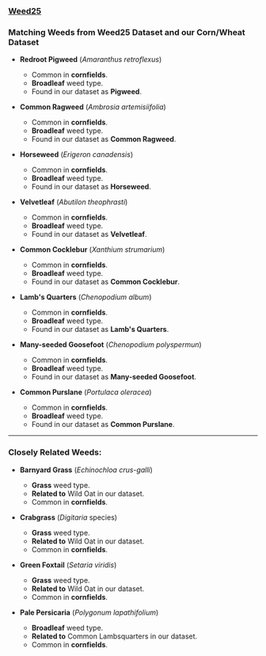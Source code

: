### [Weed25](https://www.frontiersin.org/journals/plant-science/articles/10.3389/fpls.2022.1053329/full)

### Matching Weeds from Weed25 Dataset and our Corn/Wheat Dataset

- **Redroot Pigweed** (*Amaranthus retroflexus*)
  - Common in **cornfields**.
  - **Broadleaf** weed type.
  - Found in our dataset as **Pigweed**.

- **Common Ragweed** (*Ambrosia artemisiifolia*)
  - Common in **cornfields**.
  - **Broadleaf** weed type.
  - Found in our dataset as **Common Ragweed**.

- **Horseweed** (*Erigeron canadensis*)
  - Common in **cornfields**.
  - **Broadleaf** weed type.
  - Found in our dataset as **Horseweed**.

- **Velvetleaf** (*Abutilon theophrasti*)
  - Common in **cornfields**.
  - **Broadleaf** weed type.
  - Found in our dataset as **Velvetleaf**.

- **Common Cocklebur** (*Xanthium strumarium*)
  - Common in **cornfields**.
  - **Broadleaf** weed type.
  - Found in our dataset as **Common Cocklebur**.

- **Lamb's Quarters** (*Chenopodium album*)
  - Common in **cornfields**.
  - **Broadleaf** weed type.
  - Found in our dataset as **Lamb's Quarters**.

- **Many-seeded Goosefoot** (*Chenopodium polyspermun*)
  - Common in **cornfields**.
  - **Broadleaf** weed type.
  - Found in our dataset as **Many-seeded Goosefoot**.

- **Common Purslane** (*Portulaca oleracea*)
  - Common in **cornfields**.
  - **Broadleaf** weed type.
  - Found in our dataset as **Common Purslane**.

---

### Closely Related Weeds:

- **Barnyard Grass** (*Echinochloa crus-galli*)
  - **Grass** weed type.
  - **Related to** Wild Oat in our dataset.
  - Common in **cornfields**.

- **Crabgrass** (*Digitaria* species)
  - **Grass** weed type.
  - **Related to** Wild Oat in our dataset.
  - Common in **cornfields**.

- **Green Foxtail** (*Setaria viridis*)
  - **Grass** weed type.
  - **Related to** Wild Oat in our dataset.
  - Common in **cornfields**.

- **Pale Persicaria** (*Polygonum lapathifolium*)
  - **Broadleaf** weed type.
  - **Related to** Common Lambsquarters in our dataset.
  - Common in **cornfields**.

